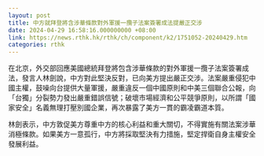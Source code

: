 ```yaml
---
layout: post
title: 中方就拜登將含涉華條款對外軍援一攬子法案簽署成法提嚴正交涉
date: 2024-04-29 16:58:16.000000000 +08:00
link: https://news.rthk.hk/rthk/ch/component/k2/1751052-20240429.htm
categories: rthk
---
```


在北京，外交部回應美國總統拜登將包含涉華條款的對外軍援一攬子法案簽署成法，發言人林劍說，中方對此堅決反對，已向美方提出嚴正交涉。法案嚴重侵犯中國主權，鼓噪向台提供大量軍援，嚴重違反一個中國原則和中美三個聯合公報，向「台獨」分裂勢力發出嚴重錯誤信號；破壞市場經濟和公平競爭原則，以所謂「國家安全」名義無理打壓別國企業，再次暴露了美方一貫的霸凌霸道本質。

林劍表示，中方敦促美方尊重中方的核心利益和重大關切，不得實施有關法案涉華消極條款。如果美方一意孤行，中方將採取堅決有力措施，堅定捍衛自身主權安全發展利益。
